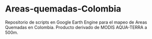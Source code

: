 # Areas-quemadas-Colombia
Repositorio de scripts en Google Earth Engine para el mapeo de Areas Quemadas en Colombia. Producto derivado de MODIS AQUA-TERRA a 500m. 
